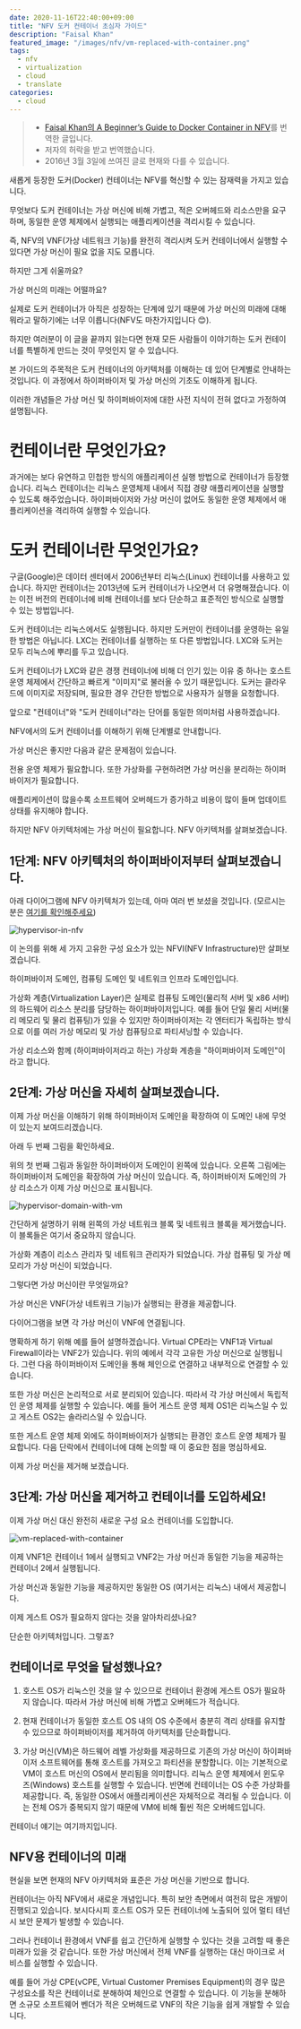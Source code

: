 ```yaml
---
date: 2020-11-16T22:40:00+09:00
title: "NFV 도커 컨테이너 초심자 가이드"
description: "Faisal Khan"
featured_image: "/images/nfv/vm-replaced-with-container.png"
tags:
  - nfv
  - virtualization
  - cloud
  - translate
categories:
  - cloud
---
```


> - [Faisal Khan의 A Beginner’s Guide to Docker Container in NFV](https://telcocloudbridge.com/blog/beginners-guide-docker-container-nfv/)를 번역한 글입니다.
> - 저자의 허락을 받고 번역했습니다.
> - 2016년 3월 3일에 쓰여진 글로 현재와 다를 수 있습니다.

새롭게 등장한 도커(Docker) 컨테이너는 NFV를 혁신할 수 있는 잠재력을 가지고 있습니다.

무엇보다 도커 컨테이너는 가상 머신에 비해 가볍고, 적은 오버헤드와 리소스만을 요구하며, 동일한 운영 체제에서 실행되는 애플리케이션을 격리시킬 수 있습니다.

즉, NFV의 VNF(가상 네트워크 기능)를 완전히 격리시켜 도커 컨테이너에서 실행할 수 있다면 가상 머신이 필요 없을 지도 모릅니다.

하지만 그게 쉬울까요?

가상 머신의 미래는 어떨까요?

실제로 도커 컨테이너가 아직은 성장하는 단계에 있기 때문에 가상 머신의 미래에 대해 뭐라고 말하기에는 너무 이릅니다(NFV도 마찬가지입니다 😊).

하지만 여러분이 이 글을 끝까지 읽는다면 현재 모든 사람들이 이야기하는 도커 컨테이너를 특별하게 만드는 것이 무엇인지 알 수 있습니다.

본 가이드의 주목적은 도커 컨테이너의 아키텍처를 이해하는 데 있어 단계별로 안내하는 것입니다. 이 과정에서 하이퍼바이저 및 가상 머신의 기초도 이해하게 됩니다.

이러한 개념들은 가상 머신 및 하이퍼바이저에 대한 사전 지식이 전혀 없다고 가정하여 설명됩니다.

# 컨테이너란 무엇인가요?

과거에는 보다 유연하고 민첩한 방식의 애플리케이션 실행 방법으로 컨테이너가 등장했습니다. 리눅스 컨테이너는 리눅스 운영체제 내에서 직접 경량 애플리케이션을 실행할 수 있도록 해주었습니다. 하이퍼바이저와 가상 머신이 없어도 동일한 운영 체제에서 애플리케이션을 격리하여 실행할 수 있습니다.

# 도커 컨테이너란 무엇인가요?

구글(Google)은 데이터 센터에서 2006년부터 리눅스(Linux) 컨테이너를 사용하고 있습니다. 하지만 컨테이너는 2013년에 도커 컨테이너가 나오면서 더 유명해졌습니다. 이는 이전 버전의 컨테이너에 비해 컨테이너를 보다 단순하고 표준적인 방식으로 실행할 수 있는 방법입니다.

도커 컨테이너는 리눅스에서도 실행됩니다. 하지만 도커만이 컨테이너를 운영하는 유일한 방법은 아닙니다. LXC는 컨테이너를 실행하는 또 다른 방법입니다. LXC와 도커는 모두 리눅스에 뿌리를 두고 있습니다.

도커 컨테이너가 LXC와 같은 경쟁 컨테이너에 비해 더 인기 있는 이유 중 하나는 호스트 운영 체제에서 간단하고 빠르게 "이미지"로 불러올 수 있기 때문입니다. 도커는 클라우드에 이미지로 저장되며, 필요한 경우 간단한 방법으로 사용자가 실행을 요청합니다.

앞으로 "컨테이너"와 "도커 컨테이너"라는 단어를 동일한 의미처럼 사용하겠습니다.

NFV에서의 도커 컨테이너를 이해하기 위해 단계별로 안내합니다.

가상 머신은 좋지만 다음과 같은 문제점이 있습니다.

전용 운영 체제가 필요합니다. 또한 가상화를 구현하려면 가상 머신을 분리하는 하이퍼바이저가 필요합니다.

애플리케이션이  많을수록 소프트웨어 오버헤드가 증가하고 비용이 많이 들며 업데이트 상태를 유지해야 합니다.

하지만 NFV 아키텍처에는 가상 머신이 필요합니다. NFV 아키텍처를 살펴보겠습니다.

## 1단계: NFV 아키텍처의 하이퍼바이저부터 살펴보겠습니다.

아래 다이어그램에 NFV 아키텍처가 있는데, 아마 여러 번 보셨을 것입니다. (모르시는 분은 [여기를 확인해주세요](../cheat-sheet-understanding-nfv-architecture/))

![hypervisor-in-nfv](/images/nfv/hypervisor-in-nfv.png)

이 논의를 위해 세 가지 고유한 구성 요소가 있는 NFVI(NFV Infrastructure)만 살펴보겠습니다.

하이퍼바이저 도메인, 컴퓨팅 도메인 및 네트워크 인프라 도메인입니다.

가상화 계층(Virtualization Layer)은 실제로 컴퓨팅 도메인(물리적 서버 및 x86 서버)의 하드웨어 리소스 분리를 담당하는 하이퍼바이저입니다. 예를 들어 단일 물리 서버(물리 메모리 및 물리 컴퓨팅)가 있을 수 있지만 하이퍼바이저는 각 엔터티가 독립하는 방식으로 이를 여러 가상 메모리 및 가상 컴퓨팅으로 파티셔닝할 수 있습니다.

가상 리소스와 함께 (하이퍼바이저라고 하는) 가상화 계층을 "하이퍼바이저 도메인"이라고 합니다.

## 2단계: 가상 머신을 자세히 살펴보겠습니다.

이제 가상 머신을 이해하기 위해 하이퍼바이저 도메인을 확장하여 이 도메인 내에 무엇이 있는지 보여드리겠습니다.

아래 두 번째 그림을 확인하세요.

위의 첫 번째 그림과 동일한 하이퍼바이저 도메인이 왼쪽에 있습니다. 오른쪽 그림에는 하이퍼바이저 도메인을 확장하여 가상 머신이 있습니다. 즉, 하이퍼바이저 도메인의 가상 리소스가 이제 가상 머신으로 표시됩니다.

![hypervisor-domain-with-vm](/images/nfv/hypervisor-domain-with-vm.png)

간단하게 설명하기 위해 왼쪽의 가상 네트워크 블록 및 네트워크 블록을 제거했습니다. 이 블록들은 여기서 중요하지 않습니다.

가상화 계층이 리소스 관리자 및 네트워크 관리자가 되었습니다. 가상 컴퓨팅 및 가상 메모리가 가상 머신이 되었습니다.

그렇다면 가상 머신이란 무엇일까요?

가상 머신은 VNF(가상 네트워크 기능)가 실행되는 환경을 제공합니다.

다이어그램을 보면 각 가상 머신이 VNF에 연결됩니다.

명확하게 하기 위해 예를 들어 설명하겠습니다. Virtual CPE라는 VNF1과 Virtual Firewall이라는 VNF2가 있습니다. 위의 예에서 각각 고유한 가상 머신으로 실행됩니다. 그런 다음 하이퍼바이저 도메인을 통해 체인으로 연결하고 내부적으로 연결할 수 있습니다.

또한 가상 머신은 논리적으로 서로 분리되어 있습니다. 따라서 각 가상 머신에서 독립적인 운영 체제를 실행할 수 있습니다. 예를 들어 게스트 운영 체제 OS1은 리눅스일 수 있고 게스트 OS2는 솔라리스일 수 있습니다.

또한 게스트 운영 체제 외에도 하이퍼바이저가 실행되는 환경인 호스트 운영 체제가 필요합니다. 다음 단락에서 컨테이너에 대해 논의할 때 이 중요한 점을 명심하세요.

이제 가상 머신을 제거해 보겠습니다.

## 3단계: 가상 머신을 제거하고 컨테이너를 도입하세요!

이제 가상 머신 대신 완전히 새로운 구성 요소 컨테이너를 도입합니다.

![vm-replaced-with-container](/images/nfv/vm-replaced-with-container.png)

이제 VNF1은 컨테이너 1에서 실행되고 VNF2는 가상 머신과 동일한 기능을 제공하는 컨테이너 2에서 실행됩니다.

가상 머신과 동일한 기능을 제공하지만 동일한 OS (여기서는 리눅스) 내에서 제공합니다.

이제 게스트 OS가 필요하지 않다는 것을 알아차리셨나요?

단순한 아키텍처입니다. 그렇죠?

## 컨테이너로 무엇을 달성했나요?

1. 호스트 OS가 리눅스인 것을 알 수 있으므로 컨테이너 환경에 게스트 OS가 필요하지 않습니다. 따라서 가상 머신에 비해 가볍고 오버헤드가 적습니다.

2. 현재 컨테이너가 동일한 호스트 OS 내의 OS 수준에서 충분히 격리 상태를 유지할 수 있으므로 하이퍼바이저를 제거하여 아키텍처를 단순화합니다.

3. 가상 머신(VM)은 하드웨어 레벨 가상화를 제공하므로 기존의 가상 머신이 하이퍼바이저 소프트웨어를 통해 호스트를 가져오고 파티션을 분할합니다. 이는 기본적으로 VM이 호스트 머신의 OS에서 분리됨을 의미합니다. 리눅스 운영 체제에서 윈도우즈(Windows) 호스트를 실행할 수 있습니다. 반면에 컨테이너는 OS 수준 가상화를 제공합니다. 즉, 동일한 OS에서 애플리케이션은 자체적으로 격리될 수 있습니다. 이는 전체 OS가 중복되지 않기 때문에 VM에 비해 훨씬 적은 오버헤드입니다.

컨테이너 얘기는 여기까지입니다.

## NFV용 컨테이너의 미래

현실을 보면 현재의 NFV 아키텍처와 표준은 가상 머신을 기반으로 합니다.

컨테이너는 아직 NFV에서 새로운 개념입니다. 특히 보안 측면에서 여전히 많은 개발이 진행되고 있습니다. 보시다시피 호스트 OS가 모든 컨테이너에 노출되어 있어 멀티 테넌시 보안 문제가 발생할 수 있습니다.

그러나 컨테이너 환경에서 VNF를 쉽고 간단하게 실행할 수 있다는 것을 고려할 때 좋은 미래가 있을 것 같습니다. 또한 가상 머신에서 전체 VNF를 실행하는 대신 마이크로 서비스를 실행할 수 있습니다.

예를 들어 가상 CPE(vCPE, Virtual Customer Premises Equipment)의 경우 많은 구성요소를 작은 컨테이너로 분해하여 체인으로 연결할 수 있습니다. 이 기능을 분해하면 소규모 소프트웨어 벤더가 적은 오버헤드로 VNF의 작은 기능을 쉽게 개발할 수 있습니다.

